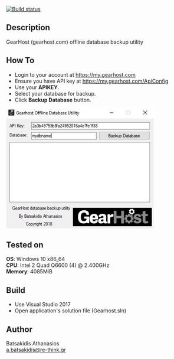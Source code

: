 [![Build status](https://ci.appveyor.com/api/projects/status/v9820000j3m84b8t?svg=true)](https://ci.appveyor.com/project/abatsakidis/gearhost-db-backup)

## Description ##

GearHost (gearhost.com) offline database backup utility 

## How To ##

* Login to your account at https://my.gearhost.com
* Ensure you have API key at https://my.gearhost.com/ApiConfig
* Use your **APIKEY**. 
* Select your database for backup. 
* Click **Backup Database** button.

![Alt text](/Screenshot/screen.jpg?raw=true "GearHost database backup utility")

## Tested on ##

**OS**: Windows 10 x86_64 <br>
**CPU**: Intel 2 Quad Q6600 (4) @ 2.400GHz <br>
**Memory**: 4085MiB <br>

## Build ##

* Use Visual Studio 2017<br>
* Open application's solution file (Gearhost.sln)<br>

## Author ##

Batsakidis Athanasios<br>
a.batsakidis@re-think.gr
